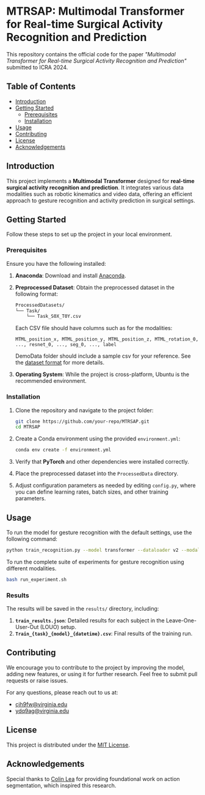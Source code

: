 # MTRSAP: Multimodal Transformer for Real-time Surgical Activity Recognition and Prediction

This repository contains the official code for the paper _"Multimodal Transformer for Real-time Surgical Activity Recognition and Prediction"_ submitted to ICRA 2024.

## Table of Contents

- [Introduction](#introduction)
- [Getting Started](#getting-started)
  - [Prerequisites](#prerequisites)
  - [Installation](#installation)
- [Usage](#usage)
- [Contributing](#contributing)
- [License](#license)
- [Acknowledgements](#acknowledgements)

## Introduction

This project implements a **Multimodal Transformer** designed for **real-time surgical activity recognition and prediction**. It integrates various data modalities such as robotic kinematics and video data, offering an efficient approach to gesture recognition and activity prediction in surgical settings.

## Getting Started

Follow these steps to set up the project in your local environment.

### Prerequisites

Ensure you have the following installed:

1. **Anaconda**: Download and install [Anaconda](https://www.anaconda.com/products/distribution).
2. **Preprocessed Dataset**: Obtain the preprocessed dataset in the following format:
   ```bash
   ProcessedDatasets/
   └── Task/
       └── Task_S0X_T0Y.csv
   ```
   Each CSV file should have columns such as for the modalities:

   ```
   MTML_position_x, MTML_position_y, MTML_position_z, MTML_rotation_0, ..., resnet_0, ..., seg_0, ..., label
   ```

   DemoData folder should include a sample csv for your reference.
   See the [dataset format](#dataset-format) for more details.

3. **Operating System**: While the project is cross-platform, Ubuntu is the recommended environment.

### Installation

1. Clone the repository and navigate to the project folder:
   ```bash
   git clone https://github.com/your-repo/MTRSAP.git
   cd MTRSAP
   ```

2. Create a Conda environment using the provided `environment.yml`:
   ```bash
   conda env create -f environment.yml
   ```

3. Verify that **PyTorch** and other dependencies were installed correctly.

4. Place the preprocessed dataset into the `ProcessedData` directory.

5. Adjust configuration parameters as needed by editing `config.py`, where you can define learning rates, batch sizes, and other training parameters.

## Usage

To run the model for gesture recognition with the default settings, use the following command:

```bash
python train_recognition.py --model transformer --dataloader v2 --modality 16
```

To run the complete suite of experiments for gesture recognition using different modalities.
```bash
bash run_experiment.sh
```


### Results

The results will be saved in the `results/` directory, including:
1. **`train_results.json`**: Detailed results for each subject in the Leave-One-User-Out (LOUO) setup.
2. **`Train_{task}_{model}_{datetime}.csv`**: Final results of the training run.

## Contributing

We encourage you to contribute to the project by improving the model, adding new features, or using it for further research. Feel free to submit pull requests or raise issues.

For any questions, please reach out to us at:
- cjh9fw@virginia.edu
- ydq9ag@virginia.edu

## License

This project is distributed under the [MIT License](https://opensource.org/licenses/MIT).

## Acknowledgements

Special thanks to [Colin Lea](https://github.com/colincsl/TemporalConvolutionalNetworks) for providing foundational work on action segmentation, which inspired this research.